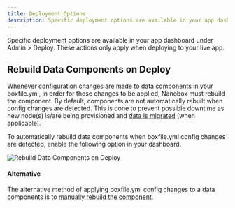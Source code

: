 ```yaml
---
title: Deployment Options
description: Specific deployment options are available in your app dashboard.
---
```


Specific deployment options are available in your app dashboard under Admin > Deploy. These actions only apply when deploying to your live app.

## Rebuild Data Components on Deploy
Whenever configuration changes are made to data components in your boxfile.yml, in order for those changes to be applied, Nanobox must rebuild the component. By default, components are not automatically rebuilt when config changes are detected. This is done to prevent possible downtime as new node(s) is/are being provisioned and [data is migrated](/data-management/data-migrations-scaling/) (when applicable).

To automatically rebuild data components when boxfile.yml config changes are detected, enable the following option in your dashboard.

![Rebuild Data Components on Deploy](/src-images/deploy-options-rebuild-data.png)

#### Alternative
The alternative method of applying boxfile.yml config changes to a data components is to [manually rebuild the component](/production-management/server-component-admin/#component-options).

